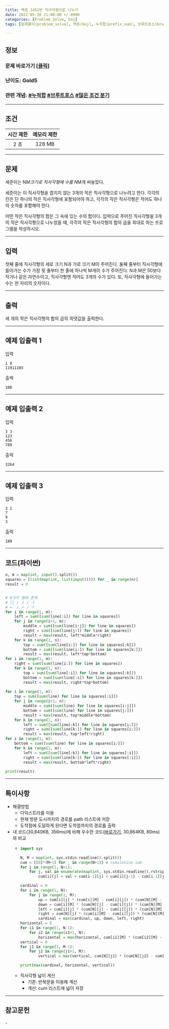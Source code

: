 ```yaml
---
title: 백준 1451번 직사각형으로 나누기
date: 2022-05-30 21:08:00 +/-0900
categories: [Problem_Solve, boj]
tags: [문제풀이(problem_solve), 백준(boj), 누적합(prefix_sum), 브루트포스(bruteforce), 많은 조건 분기(many_conditional_branches)]

---
```

## 정보
### 문제 바로가기 [[클릭](https://www.acmicpc.net/problem/1451)]
### 난이도: Gold5
### 관련 개념: [#누적합](https://www.acmicpc.net/problemset?sort=ac_desc&algo=139) [#브루트포스](https://www.acmicpc.net/problemset?sort=ac_desc&algo=125) [#많은 조건 분기](https://www.acmicpc.net/problemset?sort=ac_desc&algo=137)

---
## 조건

시간 제한|메모리 제한
:---:|:---:
2 초|128 MB

---
## 문제
세준이는 N*M크기로 직사각형에 수를 N*M개 써놓았다.

세준이는 이 직사각형을 겹치지 않는 3개의 작은 직사각형으로 나누려고 한다. 각각의 칸은 단 하나의 작은 직사각형에 포함되어야 하고, 각각의 작은 직사각형은 적어도 하나의 숫자를 포함해야 한다.

어떤 작은 직사각형의 합은 그 속에 있는 수의 합이다. 입력으로 주어진 직사각형을 3개의 작은 직사각형으로 나누었을 때, 각각의 작은 직사각형의 합의 곱을 최대로 하는 프로그램을 작성하시오.

---
## 입력
첫째 줄에 직사각형의 세로 크기 N과 가로 크기 M이 주어진다. 둘째 줄부터 직사각형에 들어가는 수가 가장 윗 줄부터 한 줄에 하나씩 M개의 수가 주어진다. N과 M은 50보다 작거나 같은 자연수이고, 직사각형엔 적어도 3개의 수가 있다. 또, 직사각형에 들어가는 수는 한 자리의 숫자이다.

---
## 출력
세 개의 작은 직사각형의 합의 곱의 최댓값을 출력한다.

---
## 예제 입출력 1
입력
```
1 8
11911103
```

출력
```
108
```

---
## 예제 입출력 2
입력
```
3 3
123
456
789
```

출력
```
3264
```

---
## 예제 입출력 3
입력
```
3 1
7
9
3
```

출력
```
189
```

---
## 코드(파이썬)
```python
n, m = map(int, input().split())
squares = [list(map(int, list(input()))) for _ in range(n)]
result = 0


# 6가지 형태 존재
# ││ / ㅏ / ㅓ
# =  / ㅗ / ㅜ
for i in range(1, m):
    left = sum([sum(line[:i]) for line in squares])
    for j in range(i+1, m):
        middle = sum([sum(line[i:j]) for line in squares])
        right = sum([sum(line[j:]) for line in squares])
        result = max(result, left*middle*right)
    for k in range(1, n):
        top = sum([sum(line[i:]) for line in squares[:k]])
        bottom = sum([sum(line[i:]) for line in squares[k:]])
        result = max(result, left*top*bottom)
for i in range(1, m):
    right = sum([sum(line[i:]) for line in squares])
    for k in range(1, n):
        top = sum([sum(line[:i]) for line in squares[:k]])
        bottom = sum([sum(line[:i]) for line in squares[k:]])
        result = max(result, right*top*bottom)
        
for i in range(1, n):
    top = sum([sum(line) for line in squares[:i]])
    for j in range(i+1, n):
        middle = sum([sum(line) for line in squares[i:j]])
        bottom = sum([sum(line) for line in squares[j:]])
        result = max(result, top*middle*bottom)
    for k in range(1, n):
        left = sum([sum(line[:k]) for line in squares[i:]])
        right = sum([sum(line[k:]) for line in squares[i:]])
        result = max(result, top*left*right)
for i in range(1, n):
    bottom = sum([sum(line) for line in squares[i:]])
    for k in range(1, m):
        left = sum([sum(line[:k]) for line in squares[:i]])
        right = sum([sum(line[k:]) for line in squares[:i]])
        result = max(result, bottom*left*right)
        
print(result)

```

---
## 특이사항
- 해결방법
  - 다익스트라를 이용
  - 현재 방문 도시까지의 경로를 path 리스트에 저장
  - 도착점에 도달하게 된다면 도착점까지의 경로를 출력
- 내 코드(30,840KB, 356ms)에 비해 우수한 코드([바로가기](https://www.acmicpc.net/source/37576503), 30,864KB, 80ms)와 비교
  - ```python
    import sys

    N, M = map(int, sys.stdin.readline().split())
    cum = [[0]*(M+1) for _ in range(N+1)] # cumulative sum
    for i in range(1, N+1):
        for j, val in enumerate(map(int, sys.stdin.readline().rstrip()), 1):
            cum[i][j] = val + cum[i-1][j] + cum[i][j-1] - cum[i-1][j-1]

    cardinal = 0
    for i in range(1, N):
        for j in range(1, M):
            up = cum[i][j] * (cum[i][M] - cum[i][j]) * (cum[N][M] - cum[i][M])
            down = cum[i][M] * (cum[N][j] - cum[i][j]) * (cum[N][M] - cum[i][M] - cum[N][j] + cum[i][j])
            left = cum[i][j] * (cum[N][j] - cum[i][j]) * (cum[N][M] - cum[N][j])
            right = cum[N][j] * (cum[i][M] - cum[i][j]) * (cum[N][M] - cum[i][M] - cum[N][j] + cum[i][j])
            cardinal = max(cardinal, up, down, left, right)
    horizontal = 0
    for i1 in range(1, N-1):
        for i2 in range(i1+1, N):
            horizontal = max(horizontal, cum[i1][M] * (cum[i2][M] - cum[i1][M]) * (cum[N][M] - cum[i2][M]))
    vertical = 0
    for j1 in range(1, M-1):
        for j2 in range(j1+1, M):
            vertical = max(vertical, cum[N][j1] * (cum[N][j2] - cum[N][j1]) * (cum[N][M] - cum[N][j2]))

    print(max(cardinal, horizontal, vertical))
    ```
  - 직사각형 넓이 계산
    - 기존: 반복문을 이용해 계산
    - 개선: cum 리스트에 넓이 저장

---
## 참고문헌
\- 
